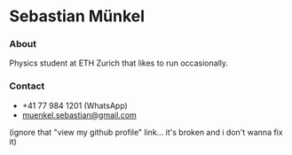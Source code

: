 # Sebastian Münkel

### About

Physics student at ETH Zurich that likes to run occasionally.

### Contact

* +41 77 984 1201 (WhatsApp)
* [muenkel.sebastian@gmail.com](mailto:muenkel.sebastian@gmail.com)

(ignore that "view my github profile" link... it's broken and i don't wanna fix it)
